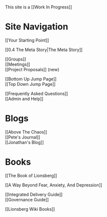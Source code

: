 This site is a [[Work In Progress]]

# Site Navigation
[[Your Starting Point]]   
  
[[0.4 The Meta Story|The Meta Story]]  

[[Groups]]  
[[Meetings]]  
[[Project Proposals]]  (new)  
  
[[Bottom Up Jump Page]]    
[[Top Down Jump Page]]  
  
[[Frequently Asked Questions]]  
[[Admin and Help]]

# Blogs
[[Above The Chaos]]  
[[Pete's Journal]]  
[[Jonathan's Blog]]  

# Books
[[The Book of Lionsberg]]   

[[A Way Beyond Fear, Anxiety, And Depression]]   

[[Integrated Delivery Guide]]   
[[Governance Guide]]   

[[Lionsberg Wiki Books]]  

<!-- Comment not rendered visibly to web

Feel free to edit this page. Remember to add two space characters to the end of lines to make a line break, or separate menu links will run together one one line.
-->